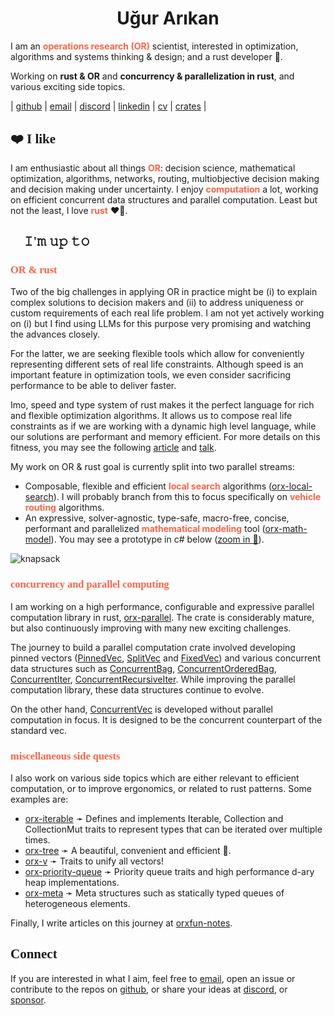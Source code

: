 <h1 align="center">Uğur Arıkan</h1>

I am an <span style="color:tomato">**operations research (OR)**</span> scientist, interested in optimization, algorithms and systems thinking & design; and a rust developer 🦀.

Working on **rust & OR** and **concurrency & parallelization in rust**, and various exciting side topics.

| [github](https://github.com/orxfun) | [email](mailto:orx.ugur.arikan@gmail.com) | [discord](https://discord.gg/Jr9XDVqDtV) | [linkedin](https://www.linkedin.com/in/uarikan/) | [cv](https://orxfun.github.io/cv/) | [crates](https://crates.io/users/orxfun) |



<h2 style="font-family: consolas;">❤️ I like</h2>

I am enthusiastic about all things <span style="color:tomato">**OR**</span>: decision science, mathematical optimization, algorithms, networks, routing, multiobjective decision making and decision making under uncertainty. I enjoy <span style="color:tomato">**computation**</span> a lot, working on efficient concurrent data structures and parallel computation. Least but not the least, I love <span style="color:tomato">**rust**</span> ❤️🦀.



<h2 style="font-family: consolas;">🎯 𝙸'𝚖 𝚞𝚙 𝚝𝚘</h2>

<h3 style="font-family: consolas; color:tomato">OR & rust</h3>

Two of the big challenges in applying OR in practice might be (i) to explain complex solutions to decision makers and (ii) to address uniqueness or custom requirements of each real life problem. I am not yet actively working on (i) but I find using LLMs for this purpose very promising and watching the advances closely.

For the latter, we are seeking flexible tools which allow for conveniently representing different sets of real life constraints. Although speed is an important feature in optimization tools, we even consider sacrificing performance to be able to deliver faster.

Imo, speed and type system of rust makes it the perfect language for rich and flexible optimization algorithms. It allows us to compose real life constraints as if we are working with a dynamic high level language, while our solutions are performant and memory efficient. For more details on this fitness, you may see the following [article](https://orxfun.github.io/orxfun-notes/#/zero-cost-composition-2025-10-15) and [talk](https://orxfun.github.io/talk-composing-zero-cost-abstractions-in-route-optimization/).

My work on OR & rust goal is currently split into two parallel streams:
* Composable, flexible and efficient <span style="color:tomato">**local search**</span> algorithms ([orx-local-search](https://github.com/orxfun/orx-local-search)). I will probably branch from this to focus specifically on <span style="color:tomato">**vehicle routing**</span> algorithms.
* An expressive, solver-agnostic, type-safe, macro-free, concise, performant and parallelized <span style="color:tomato">**mathematical modeling**</span> tool ([orx-math-model](https://github.com/orxfun/orx-math-model)). You may see a prototype in c# below ([zoom in 🔎](https://orxfun.github.io/orx-mathprog-gallery/img/orx_model_building_knapsack.gif)).

![knapsack](https://orxfun.github.io/orx-mathprog-gallery/img/orx_model_building_knapsack-540w.gif)






<h3 style="font-family: consolas; color:tomato">concurrency and parallel computing</h3>

I am working on a high performance, configurable and expressive parallel computation library in rust, [orx-parallel](https://crates.io/crates/orx-parallel). The crate is considerably mature, but also continuously improving with many new exciting challenges.

The journey to build a parallel computation crate involved developing pinned vectors ([PinnedVec](https://crates.io/crates/orx-pinned-vec), [SplitVec](https://crates.io/crates/orx-split-vec) and [FixedVec](https://crates.io/crates/orx-fixed-vec)) and various concurrent data structures such as [ConcurrentBag](https://crates.io/crates/orx-concurrent-bag), [ConcurrentOrderedBag](https://crates.io/crates/orx-concurrent-ordered-bag), [ConcurrentIter](https://crates.io/crates/orx-concurrent-iter), [ConcurrentRecursiveIter](https://crates.io/crates/orx-concurrent-recursive-iter). While improving the parallel computation library, these data structures continue to evolve.

On the other hand, [ConcurrentVec](https://crates.io/crates/orx-concurrent-vec) is developed without parallel computation in focus. It is designed to be the concurrent counterpart of the standard vec.




<h3 style="font-family: consolas; color:tomato">miscellaneous side quests</h3>

I also work on various side topics which are either relevant to efficient computation, or to improve ergonomics, or related to rust patterns. Some examples are:

* [orx-iterable](https://crates.io/crates/orx-iterable) ➛ Defines and implements Iterable, Collection and CollectionMut traits to represent types that can be iterated over multiple times.
* [orx-tree](https://crates.io/crates/orx-tree) ➛ A beautiful, convenient and efficient 🌳.
* [orx-v](https://crates.io/crates/orx-v) ➛ Traits to unify all vectors!
* [orx-priority-queue](https://crates.io/crates/orx-priority-queue) ➛ Priority queue traits and high performance d-ary heap implementations.
* [orx-meta](https://crates.io/crates/orx-meta) ➛ Meta structures such as statically typed queues of heterogeneous elements.

Finally, I write articles on this journey at [orxfun-notes](https://orxfun.github.io/orxfun-notes/).




<h2 style="font-family: consolas;">Connect</h2>

If you are interested in what I aim, feel free to [email](mailto:orx.ugur.arikan@gmail.com), open an issue or contribute to the repos on [github](https://github.com/orxfun), or share your ideas at [discord](https://discord.gg/Jr9XDVqDtV), or [sponsor](https://github.com/sponsors/orxfun).

